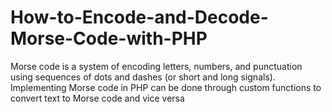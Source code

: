 # How-to-Encode-and-Decode-Morse-Code-with-PHP
Morse code is a system of encoding letters, numbers, and punctuation using sequences of dots and dashes (or short and long signals). Implementing Morse code in PHP can be done through custom functions to convert text to Morse code and vice versa
